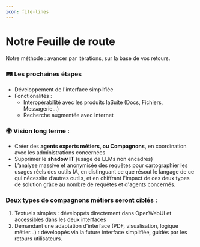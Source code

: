 ```yaml
---
icon: file-lines
---
```


# Notre Feuille de route

Notre méthode : avancer par itérations, sur la base de vos retours.

### 🛤️ Les prochaines étapes&#x20;

* Développement de l'interface simplifiée
* Fonctionalités :
  * Interopérabilité avec les produits laSuite (Docs, Fichiers, Messagerie...)
  * Recherche augmentée avec Internet

### 🌍 Vision long terme :

* Créer des **agents experts métiers, ou Compagnons,** en coordination avec les administrations concernées
* Supprimer le **shadow IT** (usage de LLMs non encadrés)
* L’analyse massive et anonymisée des requêtes pour cartographier les usages réels des outils IA, en distinguant ce que résout le langage de ce qui nécessite d’autres outils, et en chiffrant l'impact de ces deux types de solution grâce au nombre de requêtes et d'agents concernés.

### **Deux types de compagnons métiers seront ciblés :**

1. Textuels simples : développés directement dans OpenWebUI et accessibles dans les deux interfaces
2. &#x20;Demandant une adaptation d'interface (PDF, visualisation, logique métier...) : développés via la future interface simplifiée, guidés par les retours utilisateurs.

